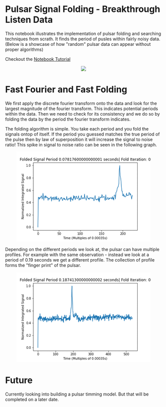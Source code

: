 # Pulsar Signal Folding - Breakthrough Listen Data
This notebook illustrates the implementation of pulsar folding and searching techniques from scrath. It finds the period of pusles within fairly noisy data. (Below is a showcase of how "random" pulsar data can appear without proper algorithms)

Checkout the [Notebook Tutorial](https://github.com/PetchMa/Pulsar_Folding/blob/master/Pulsar_DedisperseV3.ipynb)

<p align="center"> 
    <img src="https://github.com/PetchMa/pulsar_notebooks/blob/master/assets/FAST_folding.gif?raw=true">
</p>

# Fast Fourier and Fast Folding

We first apply the discrete fourier transform onto the data and look for the largest magnitude of the fourier transform. This indicates potential periods within the data. Then we need to check for its consistency and we do so by folding the data by the period the fourier transform indicates.

The folding algorithm is simple. You take each period and you fold the signals ontop of itself. If the period you guessed matches the true period of the pulse then by law of superposition it will increase the signal to noise ratio! This spike in signal to noise ratio can be seen in the following graph.

<p align="center"> 
    <img src="https://github.com/PetchMa/Pulsar_Folding/blob/master/assets/CAN_2.gif?raw=true">
</p>

Depending on the different periods we look at, the pulsar can have multiple profiles. For example with the same observation - instead we look at a period of 0.19 seconds we get a different profile. The collection of profile forms the "finger print" of the pulsar. 

<p align="center"> 
    <img src="https://github.com/PetchMa/Pulsar_Folding/blob/master/assets/can_3.gif?raw=true">
</p>

# Future
Currently looking into building a pulsar timming model. But that will be completed on a later date.